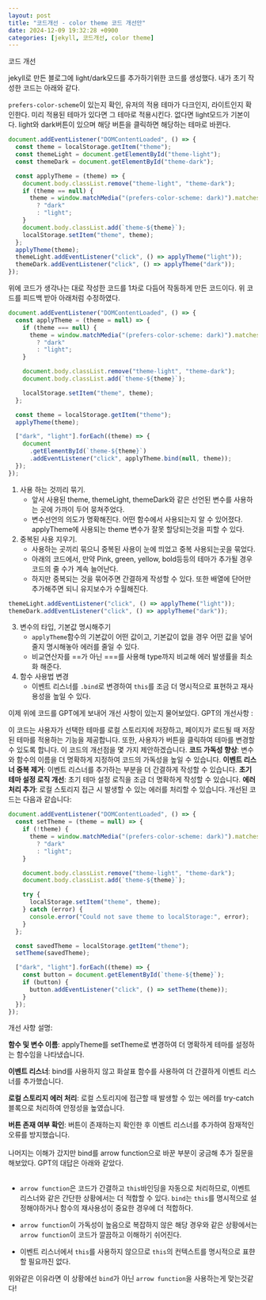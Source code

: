 ```yaml
---
layout: post
title: "코드개선 - color theme 코드 개선안"
date: 2024-12-09 19:32:28 +0900
categories: [jekyll, 코드개선, color theme]
---
```


코드 개선

jekyll로 만든 블로그에 light/dark모드를 추가하기위한 코드를 생성했다. 내가 초기 작성한 코드는 아래와 같다.

`prefers-color-scheme`이 있는지 확인, 유저의 적용 테마가 다크인지, 라이트인지 확인한다.
미리 적용된 테마가 있다면 그 테마로 적용시킨다.
없다면 light모드가 기본이다.
light와 dark버튼이 있으며 해당 버튼을 클릭하면 해당하는 테마로 바뀐다.

```js
document.addEventListener("DOMContentLoaded", () => {
  const theme = localStorage.getItem("theme");
  const themeLight = document.getElementById("theme-light");
  const themeDark = document.getElementById("theme-dark");

  const applyTheme = (theme) => {
    document.body.classList.remove("theme-light", "theme-dark");
    if (theme == null) {
      theme = window.matchMedia("(prefers-color-scheme: dark)").matches
        ? "dark"
        : "light";
    }
    document.body.classList.add(`theme-${theme}`);
    localStorage.setItem("theme", theme);
  };
  applyTheme(theme);
  themeLight.addEventListener("click", () => applyTheme("light"));
  themeDark.addEventListener("click", () => applyTheme("dark"));
});
```

위에 코드가 생각나는 대로 작성한 코드를 1차로 다듬어 작동하게 만든 코드이다.
위 코드를 피드백 받아 아래처럼 수정하였다.

```js
document.addEventListener("DOMContentLoaded", () => {
  const applyTheme = (theme = null) => {
    if (theme === null) {
      theme = window.matchMedia("(prefers-color-scheme: dark)").matches
        ? "dark"
        : "light";
    }

    document.body.classList.remove("theme-light", "theme-dark");
    document.body.classList.add(`theme-${theme}`);

    localStorage.setItem("theme", theme);
  };

  const theme = localStorage.getItem("theme");
  applyTheme(theme);

  ["dark", "light"].forEach((theme) => {
    document
      .getElementById(`theme-${theme}`)
      .addEventListener("click", applyTheme.bind(null, theme));
  });
});
```

1. 사용 하는 것끼리 묶기.
   - 앞서 사용된 theme, themeLight, themeDark와 같은 선언된 변수를 사용하는 곳에 가까이 두어 뭉쳐주었다.
   - 변수선언의 의도가 명확해진다. 어떤 함수에서 사용되는지 알 수 있어졌다. applyTheme에 사용되는 theme 변수가 잘못 할당되는것을 피할 수 있다.
2. 중복된 사용 지우기.
   - 사용하는 곳끼리 묶으니 중복된 사용이 눈에 띄었고 중복 사용되는곳을 묶었다.
   - 아래의 코드에서, 만약 Pink, green, yellow, bold등등의 테마가 추가될 경우 코드의 줄 수가 계속 늘어난다.
   - 하지만 중복되는 것을 묶어주면 간결하게 작성할 수 있다. 또한 배열에 단어만 추가해주면 되니 유지보수가 수월해진다.

```js
themeLight.addEventListener("click", () => applyTheme("light"));
themeDark.addEventListener("click", () => applyTheme("dark"));
```

3. 변수의 타입, 기본값 명시해주기
   - `applyTheme`함수의 기본값이 어떤 값이고, 기본값이 없을 경우 어떤 값을 넣어줄지 명시해놓아 에러를 줄일 수 있다.
   - 비교연산자를 ==가 아닌 ===를 사용해 type까지 비교해 에러 발생률을 최소화 해준다.
4. 함수 사용법 변경
   - 이벤트 리스너를 `.bind`로 변경하여 `this`를 조금 더 명시적으로 표현하고 재사용성을 높일 수 있다.

이제 위에 코드를 GPT에게 보내어 개선 사항이 있는지 물어보았다.
GPT의 개선사항
:

이 코드는 사용자가 선택한 테마를 로컬 스토리지에 저장하고, 페이지가 로드될 때 저장된 테마를 적용하는 기능을 제공합니다. 또한, 사용자가 버튼을 클릭하여 테마를 변경할 수 있도록 합니다. 이 코드의 개선점을 몇 가지 제안하겠습니다.
**코드 가독성 향상**: 변수와 함수의 이름을 더 명확하게 지정하여 코드의 가독성을 높일 수 있습니다.
**이벤트 리스너 중복 제거**: 이벤트 리스너를 추가하는 부분을 더 간결하게 작성할 수 있습니다.
**초기 테마 설정 로직 개선**: 초기 테마 설정 로직을 조금 더 명확하게 작성할 수 있습니다.
**에러 처리 추가**: 로컬 스토리지 접근 시 발생할 수 있는 에러를 처리할 수 있습니다.
개선된 코드는 다음과 같습니다:

```js
document.addEventListener("DOMContentLoaded", () => {
  const setTheme = (theme = null) => {
    if (!theme) {
      theme = window.matchMedia("(prefers-color-scheme: dark)").matches
        ? "dark"
        : "light";
    }

    document.body.classList.remove("theme-light", "theme-dark");
    document.body.classList.add(`theme-${theme}`);

    try {
      localStorage.setItem("theme", theme);
    } catch (error) {
      console.error("Could not save theme to localStorage:", error);
    }
  };

  const savedTheme = localStorage.getItem("theme");
  setTheme(savedTheme);

  ["dark", "light"].forEach((theme) => {
    const button = document.getElementById(`theme-${theme}`);
    if (button) {
      button.addEventListener("click", () => setTheme(theme));
    }
  });
});
```

개선 사항 설명:

**함수 및 변수 이름**: applyTheme를 setTheme로 변경하여 더 명확하게 테마를 설정하는 함수임을 나타냈습니다.

**이벤트 리스너**: bind를 사용하지 않고 화살표 함수를 사용하여 더 간결하게 이벤트 리스너를 추가했습니다.

**로컬 스토리지 에러 처리**: 로컬 스토리지에 접근할 때 발생할 수 있는 에러를 try-catch 블록으로 처리하여 안정성을 높였습니다.

**버튼 존재 여부 확인**: 버튼이 존재하는지 확인한 후 이벤트 리스너를 추가하여 잠재적인 오류를 방지했습니다.
<br><br>
나머지는 이해가 갔지만 bind를 arrow function으로 바꾼 부분이 궁금해 추가 질문을 해보았다. GPT의 대답은 아래와 같았다.
<br>
<br>

- `arrow function`은 코드가 간결하고 `this`바인딩을 자동으로 처리하므로, 이벤트 리스너와 같은 간단한 상황에서는 더 적합할 수 있다. `bind`는 `this`를 명시적으로 설정해야하거나 함수의 재사용성이 중요한 경우에 더 적합하다.

- `arrow function`이 가독성이 높음으로 복잡하지 않은 해당 경우와 같은 상황에서는 `arrow function`이 코드가 깔끔하고 이해하기 쉬어진다.

- 이벤트 리스너에서 `this`를 사용하지 않으므로 `this`의 컨텍스트를 명시적으로 표햔할 필요까진 없다.

위와같은 이유라면 이 상황에선 `bind`가 아닌 `arrow function`을 사용하는게 맞는것같다!
